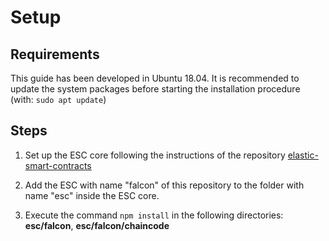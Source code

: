 # Setup

## Requirements
This guide has been developed in Ubuntu 18.04. It is recommended to update the system packages before starting the installation procedure (with: ```sudo apt update```)

## Steps
1. Set up the ESC core following the instructions of the repository [elastic-smart-contracts](https://github.com/isa-group/elastic-smart-contracts/blob/master/docs/setup.md)

2. Add the ESC with name "falcon" of this repository to the folder with name "esc" inside the ESC core.

3. Execute the command ```npm install``` in the following directories: **esc/falcon**, **esc/falcon/chaincode**
